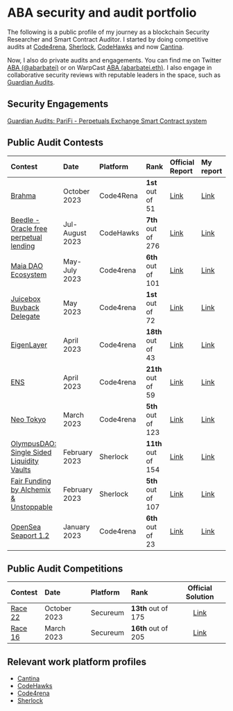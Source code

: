 # ABA security and audit portfolio

The following is a public profile of my journey as a blockchain Security Researcher and Smart Contract Auditor. I started by doing competitive audits at [Code4rena](https://code4rena.com/), [Sherlock](https://www.sherlock.xyz/), [CodeHawks](https://www.codehawks.com/) and now [Cantina](https://cantina.xyz/).

Now, I also do private audits and engagements. You can find me on Twitter [ABA (@abarbatei)](https://twitter.com/abarbatei) or on WarpCast [ABA (abarbatei.eth)](https://warpcast.com/abarbatei.eth). I also engage in collaborative security reviews with reputable leaders in the space, such as [Guardian Audits](https://twitter.com/GuardianAudits).


## Security Engagements

[Guardian Audits: PariFi - Perpetuals Exchange Smart Contract system](https://github.com/GuardianAudits/Audits/blob/main/PariFi/11-15-2023_PariFi.pdf)

## Public Audit Contests

| Contest | Date | Platform  | Rank | Official Report | My report | My findings |
|:-|:-|:-|:-|:-|:-|:-:|
| [Brahma](https://code4rena.com/contests/2023-10-brahma) | October 2023 | Code4Rena | **1st** out of 51 | [Link](https://code4rena.com/reports/2023-10-brahma) | [Link](https://code4rena.com/reports/2023-10-brahma#m-03-protocol-is-not-eip712-compliant-incorrect-typehash-for-validation-and-transaction-structures) | 1M |
| [Beedle - Oracle free perpetual lending](https://www.codehawks.com/contests/clkbo1fa20009jr08nyyf9wbx) | Jul-August 2023 | CodeHawks | **7th** out of 276 | [Link](https://www.codehawks.com/report/clkbo1fa20009jr08nyyf9wbx) | [Link](reports/contests/2023-07-beedle.md) | 5H 2M |
| [Maia DAO Ecosystem](https://code4rena.com/contests/2023-05-maia-dao-ecosystem#top) | May-July 2023 | Code4rena | **6th** out of 101 | [Link](https://code4rena.com/reports/2023-05-maia) | [Link](reports/contests/2023-05-maia-dao-ecosystem.md) | 2H 4M |
| [Juicebox Buyback Delegate](https://code4rena.com/contests/2023-05-juicebox-buyback-delegate#top) | May 2023 | Code4rena | **1st** out of 72 | [Link](https://code4rena.com/reports/2023-05-juicebox) | [Link](reports/contests/2023-05-juicebox.md) | 1M |
| [EigenLayer](https://code4rena.com/contests/2023-04-eigenlayer-contest#top) | April 2023 | Code4rena | **18th** out of 43 | [Link](https://code4rena.com/reports/2023-04-eigenlayer) | [Link](reports/contests/2023-04-eigenlayer.md) | 1M |
| [ENS](https://code4rena.com/contests/2023-04-ens-contest#top) | April 2023 | Code4rena | **21th** out of 59 | [Link](https://code4rena.com/reports/2023-04-ens) | [Link](reports/contests/2023-04-ens.md) | Lows |
| [Neo Tokyo](https://code4rena.com/contests/2023-03-neo-tokyo-contest) | March 2023 | Code4rena | **5th** out of 123 | [Link](https://code4rena.com/reports/2023-03-neotokyo) | [Link](reports/contests/2023-03-neo-tokyo-contest.md) | 2H |
| [OlympusDAO: Single Sided Liquidity Vaults](https://app.sherlock.xyz/audits/contests/50) | February 2023 | Sherlock | **11th** out of 154 | [Link](https://github.com/sherlock-audit/2023-02-olympus-judging/blob/main/Audit_Report.pdf) | [Link](reports/contests/2023-02-olympus.md) | 3H 1M |
| [Fair Funding by Alchemix & Unstoppable](https://app.sherlock.xyz/audits/contests/42) | February 2023 | Sherlock | **5th** out of 107 | [Link](https://github.com/sherlock-audit/2023-02-fair-funding-judging/blob/main/Audit_Report.pdf) | [Link](reports/contests/2023-02-fair-funding.md) | 3M |
| [OpenSea Seaport 1.2](https://code4rena.com/contests/2023-01-opensea-seaport-12-contest) | January 2023 | Code4rena | **6th** out of 23 | [Link](https://code4rena.com/reports/2023-01-opensea) | [Link](reports/contests/2023-01-opensea-seaport-12.md) | Lows |


## Public Audit Competitions  

| Contest | Date | Platform  | Rank | Official Solution |
|:-|:-|:-|:-|:-:|
| [Race 22](https://ventral.digital/posts/2023/10/3/race-22-of-the-secureum-bootcamp-epoch-infinity) | October 2023 | Secureum | **13th** out of 175 | [Link](https://ventral.digital/posts/2023/10/3/race-22-of-the-secureum-bootcamp-epoch-infinity) |
| [Race 16](https://ventral.digital/posts/2023/4/1/race-16-of-the-secureum-bootcamp-epoch-infinity) | March 2023 | Secureum | **16th** out of 205 | [Link](https://ventral.digital/posts/2023/4/1/race-16-of-the-secureum-bootcamp-epoch-infinity) |


## Relevant work platform profiles
- [Cantina](https://cantina.xyz/u/abarbatei)
- [CodeHawks](https://www.codehawks.com/profile/clk43rqfo0008mg084q0ema3g)
- [Code4rena](https://code4rena.com/@ABA)
- [Sherlock](https://audits.sherlock.xyz/watson/ABA)
